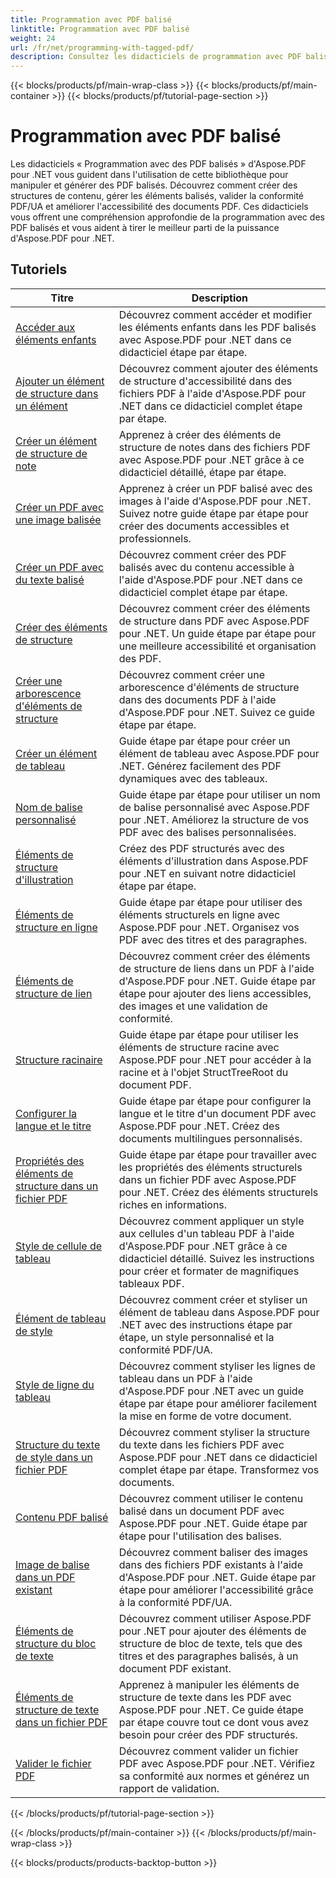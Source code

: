 ```yaml
---
title: Programmation avec PDF balisé
linktitle: Programmation avec PDF balisé
weight: 24
url: /fr/net/programming-with-tagged-pdf/
description: Consultez les didacticiels de programmation avec PDF balisés d'Aspose.PDF pour .NET pour maîtriser la manipulation et la génération de PDF balisés.
---
```


{{< blocks/products/pf/main-wrap-class >}}
{{< blocks/products/pf/main-container >}}
{{< blocks/products/pf/tutorial-page-section >}}

# Programmation avec PDF balisé


Les didacticiels « Programmation avec des PDF balisés » d'Aspose.PDF pour .NET vous guident dans l'utilisation de cette bibliothèque pour manipuler et générer des PDF balisés. Découvrez comment créer des structures de contenu, gérer les éléments balisés, valider la conformité PDF/UA et améliorer l'accessibilité des documents PDF. Ces didacticiels vous offrent une compréhension approfondie de la programmation avec des PDF balisés et vous aident à tirer le meilleur parti de la puissance d'Aspose.PDF pour .NET.

## Tutoriels
| Titre | Description |
| --- | --- | 
| [Accéder aux éléments enfants](./access-children-elements/) | Découvrez comment accéder et modifier les éléments enfants dans les PDF balisés avec Aspose.PDF pour .NET dans ce didacticiel étape par étape. |  
| [Ajouter un élément de structure dans un élément](./add-structure-element-into-element/) | Découvrez comment ajouter des éléments de structure d'accessibilité dans des fichiers PDF à l'aide d'Aspose.PDF pour .NET dans ce didacticiel complet étape par étape. |  
| [Créer un élément de structure de note](./create-note-structure-element/) | Apprenez à créer des éléments de structure de notes dans des fichiers PDF avec Aspose.PDF pour .NET grâce à ce didacticiel détaillé, étape par étape. |  
| [Créer un PDF avec une image balisée](./create-pdf-with-tagged-image/) | Apprenez à créer un PDF balisé avec des images à l'aide d'Aspose.PDF pour .NET. Suivez notre guide étape par étape pour créer des documents accessibles et professionnels. |  
| [Créer un PDF avec du texte balisé](./create-pdf-with-tagged-text/) | Découvrez comment créer des PDF balisés avec du contenu accessible à l'aide d'Aspose.PDF pour .NET dans ce didacticiel complet étape par étape. |  
| [Créer des éléments de structure](./create-structure-elements/) | Découvrez comment créer des éléments de structure dans PDF avec Aspose.PDF pour .NET. Un guide étape par étape pour une meilleure accessibilité et organisation des PDF. |  
| [Créer une arborescence d'éléments de structure](./create-structure-elements-tree/) | Découvrez comment créer une arborescence d'éléments de structure dans des documents PDF à l'aide d'Aspose.PDF pour .NET. Suivez ce guide étape par étape. |  
| [Créer un élément de tableau](./create-table-element/) | Guide étape par étape pour créer un élément de tableau avec Aspose.PDF pour .NET. Générez facilement des PDF dynamiques avec des tableaux. |  
| [Nom de balise personnalisé](./custom-tag-name/) | Guide étape par étape pour utiliser un nom de balise personnalisé avec Aspose.PDF pour .NET. Améliorez la structure de vos PDF avec des balises personnalisées. |  
| [Éléments de structure d'illustration](./illustration-structure-elements/) | Créez des PDF structurés avec des éléments d'illustration dans Aspose.PDF pour .NET en suivant notre didacticiel étape par étape. |  
| [Éléments de structure en ligne](./inline-structure-elements/) | Guide étape par étape pour utiliser des éléments structurels en ligne avec Aspose.PDF pour .NET. Organisez vos PDF avec des titres et des paragraphes. |  
| [Éléments de structure de lien](./link-structure-elements/) | Découvrez comment créer des éléments de structure de liens dans un PDF à l'aide d'Aspose.PDF pour .NET. Guide étape par étape pour ajouter des liens accessibles, des images et une validation de conformité. |  
| [Structure racinaire](./root-structure/) | Guide étape par étape pour utiliser les éléments de structure racine avec Aspose.PDF pour .NET pour accéder à la racine et à l'objet StructTreeRoot du document PDF. |  
| [Configurer la langue et le titre](./setup-language-and-title/) | Guide étape par étape pour configurer la langue et le titre d'un document PDF avec Aspose.PDF pour .NET. Créez des documents multilingues personnalisés. |  
| [Propriétés des éléments de structure dans un fichier PDF](./structure-elements-properties/) | Guide étape par étape pour travailler avec les propriétés des éléments structurels dans un fichier PDF avec Aspose.PDF pour .NET. Créez des éléments structurels riches en informations. |  
| [Style de cellule de tableau](./style-table-cell/) | Découvrez comment appliquer un style aux cellules d'un tableau PDF à l'aide d'Aspose.PDF pour .NET grâce à ce didacticiel détaillé. Suivez les instructions pour créer et formater de magnifiques tableaux PDF. |  
| [Élément de tableau de style](./style-table-element/) | Découvrez comment créer et styliser un élément de tableau dans Aspose.PDF pour .NET avec des instructions étape par étape, un style personnalisé et la conformité PDF/UA. |  
| [Style de ligne du tableau](./style-table-row/) | Découvrez comment styliser les lignes de tableau dans un PDF à l'aide d'Aspose.PDF pour .NET avec un guide étape par étape pour améliorer facilement la mise en forme de votre document. |  
| [Structure du texte de style dans un fichier PDF](./style-text-structure/) | Découvrez comment styliser la structure du texte dans les fichiers PDF avec Aspose.PDF pour .NET dans ce didacticiel complet étape par étape. Transformez vos documents. |  
| [Contenu PDF balisé](./tagged-pdf-content/) | Découvrez comment utiliser le contenu balisé dans un document PDF avec Aspose.PDF pour .NET. Guide étape par étape pour l'utilisation des balises. |  
| [Image de balise dans un PDF existant](./tag-image-in-existing-pdf/) | Découvrez comment baliser des images dans des fichiers PDF existants à l'aide d'Aspose.PDF pour .NET. Guide étape par étape pour améliorer l'accessibilité grâce à la conformité PDF/UA. |  
| [Éléments de structure du bloc de texte](./text-block-structure-elements/) | Découvrez comment utiliser Aspose.PDF pour .NET pour ajouter des éléments de structure de bloc de texte, tels que des titres et des paragraphes balisés, à un document PDF existant. |  
| [Éléments de structure de texte dans un fichier PDF](./text-structure-elements/) | Apprenez à manipuler les éléments de structure de texte dans les PDF avec Aspose.PDF pour .NET. Ce guide étape par étape couvre tout ce dont vous avez besoin pour créer des PDF structurés. |  
| [Valider le fichier PDF](./validate-pdf/) | Découvrez comment valider un fichier PDF avec Aspose.PDF pour .NET. Vérifiez sa conformité aux normes et générez un rapport de validation. |  
{{< /blocks/products/pf/tutorial-page-section >}}

{{< /blocks/products/pf/main-container >}}
{{< /blocks/products/pf/main-wrap-class >}}

{{< blocks/products/products-backtop-button >}}
